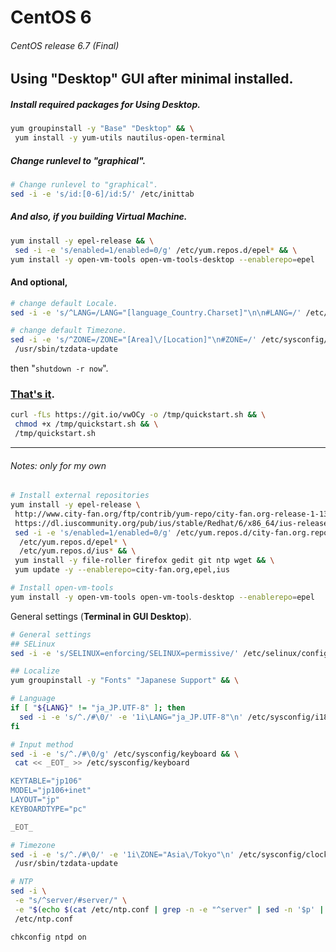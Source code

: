 # CentOS 6
###### CentOS release 6.7 (Final)
## Using "Desktop" GUI after minimal installed.
##### Install required packages for Using Desktop.
```bash
yum groupinstall -y "Base" "Desktop" && \
 yum install -y yum-utils nautilus-open-terminal
```
##### Change runlevel to "graphical".
```bash
# Change runlevel to "graphical". 
sed -i -e 's/id:[0-6]/id:5/' /etc/inittab
```

##### And also, if you building Virtual Machine.
```bash
yum install -y epel-release && \
 sed -i -e 's/enabled=1/enabled=0/g' /etc/yum.repos.d/epel* && \
yum install -y open-vm-tools open-vm-tools-desktop --enablerepo=epel
```

#### And optional,
```bash
# change default Locale.
sed -i -e 's/^LANG=/LANG="[language_Country.Charset]"\n\n#LANG=/' /etc/sysconfig/i18n

# change default Timezone.
sed -i -e 's/^ZONE=/ZONE="[Area]\/[Location]"\n#ZONE=/' /etc/sysconfig/clock && \
 /usr/sbin/tzdata-update
```
then "`shutdown -r now`".

### [That's it](https://git.io/vwqVh).
```bash
curl -fLs https://git.io/vwOCy -o /tmp/quickstart.sh && \
 chmod +x /tmp/quickstart.sh && \
 /tmp/quickstart.sh
```

---
###### Notes: only for my own
```bash
# Install external repositories
yum install -y epel-release \
 http://www.city-fan.org/ftp/contrib/yum-repo/city-fan.org-release-1-13.rhel6.noarch.rpm \
 https://dl.iuscommunity.org/pub/ius/stable/Redhat/6/x86_64/ius-release-1.0-14.ius.el6.noarch.rpm && \
 sed -i -e 's/enabled=1/enabled=0/g' /etc/yum.repos.d/city-fan.org.repo \
  /etc/yum.repos.d/epel* \
  /etc/yum.repos.d/ius* && \
 yum install -y file-roller firefox gedit git ntp wget && \
 yum update -y --enablerepo=city-fan.org,epel,ius

# Install open-vm-tools
yum install -y open-vm-tools open-vm-tools-desktop --enablerepo=epel
```

General settings (**Terminal in GUI Desktop**).
```bash
# General settings
## SELinux
sed -i -e 's/SELINUX=enforcing/SELINUX=permissive/' /etc/selinux/config

## Localize
yum groupinstall -y "Fonts" "Japanese Support" && \

# Language
if [ "${LANG}" != "ja_JP.UTF-8" ]; then
  sed -i -e 's/^./#\0/' -e '1i\LANG="ja_JP.UTF-8"\n' /etc/sysconfig/i18n
fi

# Input method
sed -i -e 's/^./#\0/g' /etc/sysconfig/keyboard && \
 cat << _EOT_ >> /etc/sysconfig/keyboard

KEYTABLE="jp106"
MODEL="jp106+inet"
LAYOUT="jp"
KEYBOARDTYPE="pc"

_EOT_

# Timezone
sed -i -e 's/^./#\0/' -e '1i\ZONE="Asia\/Tokyo"\n' /etc/sysconfig/clock && \
 /usr/sbin/tzdata-update

# NTP
sed -i \
 -e "s/^server/#server/" \
 -e "$(echo $(cat /etc/ntp.conf | grep -n -e "^server" | sed -n '$p' | sed -e 's/:.*//'))a\server -4 ntp.nict.jp\nserver 127.127.1.0\nfudge 127.127.1.0 stratum 10\n" \
 /etc/ntp.conf

chkconfig ntpd on
```
